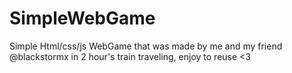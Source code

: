 # SimpleWebGame
Simple Html/css/js WebGame that was made by me and my friend @blackstormx in 2 hour's train traveling, enjoy to reuse &lt;3

